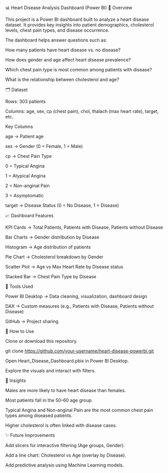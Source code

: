 📊 Heart Disease Analysis Dashboard (Power BI)
📌 Overview

This project is a Power BI dashboard built to analyze a heart disease dataset.
It provides key insights into patient demographics, cholesterol levels, chest pain types, and disease occurrence.

The dashboard helps answer questions such as:

How many patients have heart disease vs. no disease?

How does gender and age affect heart disease prevalence?

Which chest pain type is most common among patients with disease?

What is the relationship between cholesterol and age?

🗂️ Dataset

Rows: 303 patients

Columns: age, sex, cp (chest pain), chol, thalach (max heart rate), target, etc.

Key Columns

age → Patient age

sex → Gender (0 = Female, 1 = Male)

cp → Chest Pain Type

0 = Typical Angina

1 = Atypical Angina

2 = Non-anginal Pain

3 = Asymptomatic

target → Disease Status (0 = No Disease, 1 = Disease)

📈 Dashboard Features

KPI Cards → Total Patients, Patients with Disease, Patients without Disease

Bar Charts → Gender distribution by Disease

Histogram → Age distribution of patients

Pie Chart → Cholesterol breakdown by Gender

Scatter Plot → Age vs Max Heart Rate by Disease status

Stacked Bar → Chest Pain Type by Disease

🔧 Tools Used

Power BI Desktop → Data cleaning, visualization, dashboard design

DAX → Custom measures (e.g., Patients with Disease, Patients without Disease)

GitHub → Project sharing

🚀 How to Use

Clone or download this repository.

git clone https://github.com/your-username/heart-disease-powerbi.git


Open Heart_Disease_Dashboard.pbix in Power BI Desktop.

Explore the visuals and interact with filters.


📌 Insights

Males are more likely to have heart disease than females.

Most patients fall in the 50–60 age group.

Typical Angina and Non-anginal Pain are the most common chest pain types among diseased patients.

Higher cholesterol is often linked with disease cases.

✨ Future Improvements

Add slicers for interactive filtering (Age groups, Gender).

Add a line chart: Cholesterol vs Age (overlay by Disease).

Add predictive analysis using Machine Learning models.
